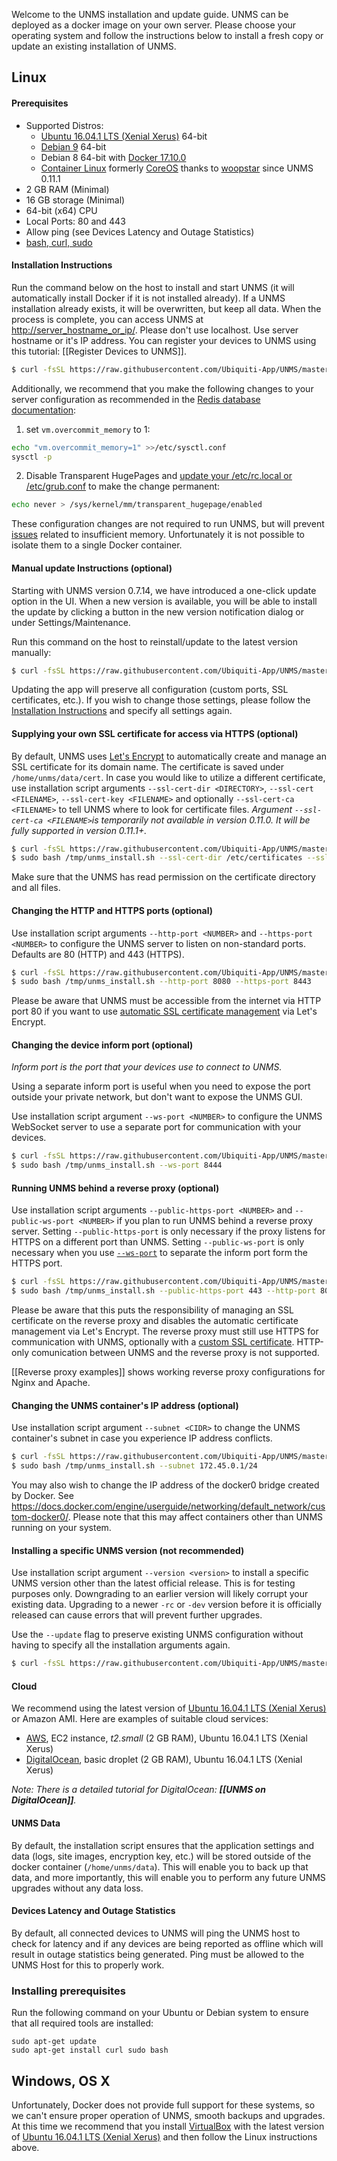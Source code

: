 Welcome to the UNMS installation and update guide. UNMS can be deployed as a docker image on your own server. Please choose your operating system and follow the instructions below to install a fresh copy or update an existing installation of UNMS.

## Linux

#### Prerequisites
- Supported Distros: 
  - [Ubuntu 16.04.1 LTS (Xenial Xerus)](http://releases.ubuntu.com/16.04/) 64-bit
  - [Debian 9](https://www.debian.org/releases/stable/) 64-bit
  - Debian 8 64-bit with [Docker 17.10.0](https://community.ubnt.com/t5/UNMS-Ubiquiti-Network-Management/UNMS-install-on-Debian-failed-Service-fluentd-failed-to-build/m-p/2146605/highlight/true#M2402)
  - [Container Linux](https://en.wikipedia.org/wiki/Container_Linux_by_CoreOS) formerly [CoreOS](https://coreos.com/) thanks to [woopstar](https://github.com/woopstar) since UNMS 0.11.1 
- 2 GB RAM (Minimal)
- 16 GB storage (Minimal)
- 64-bit (x64) CPU
- Local Ports: 80 and 443
- Allow ping (see Devices Latency and Outage Statistics)
- [bash, curl, sudo](#-installing-prerequisites)

#### <a name="installation"></a> Installation Instructions
Run the command below on the host to install and start UNMS (it will automatically install Docker if it is not installed already). If a UNMS installation already exists, it will be overwritten, but keep all data. When the process is complete, you can access UNMS at [http://server_hostname_or_ip/](http://server_hostname_or_ip/). Please don't use localhost. Use server hostname or it's IP address. You can register your devices to UNMS using this tutorial: [[Register Devices to UNMS]].

```sh
$ curl -fsSL https://raw.githubusercontent.com/Ubiquiti-App/UNMS/master/install.sh > /tmp/unms_install.sh && sudo bash /tmp/unms_install.sh
```

Additionally, we recommend that you make the following changes to your server configuration as recommended in the [Redis database documentation](https://redis.io/topics/admin):

1) set `vm.overcommit_memory` to 1:
```sh
echo "vm.overcommit_memory=1" >>/etc/sysctl.conf
sysctl -p
```

2) Disable Transparent HugePages and [update your /etc/rc.local or /etc/grub.conf](https://unix.stackexchange.com/a/99172)  to make the change permanent:
```sh
echo never > /sys/kernel/mm/transparent_hugepage/enabled
```

These configuration changes are not required to run UNMS, but will prevent [issues](https://community.ubnt.com/t5/UNMS-Ubiquiti-Network-Management/UNMS-stopped-working-Harddrive-Full/m-p/2092820) related to insufficient memory. Unfortunately it is not possible to isolate them to a single Docker container.


#### <a name="update"></a> Manual update Instructions (optional)

Starting with UNMS version 0.7.14, we have introduced a one-click update option in the UI. When a new version is available, you will be able to install the update by clicking a button in the new version notification dialog or under Settings/Maintenance.

Run this command on the host to reinstall/update to the latest version manually:
```sh
$ curl -fsSL https://raw.githubusercontent.com/Ubiquiti-App/UNMS/master/install.sh > /tmp/unms_install.sh && sudo bash /tmp/unms_install.sh --update
```

Updating the app will preserve all configuration (custom ports, SSL certificates, etc.). If you wish to change those settings, please follow the <a href="#installation-instructions">Installation Instructions</a> and specify all settings again. 

#### <a name="ssl"></a> Supplying your own SSL certificate for access via HTTPS (optional)
By default, UNMS uses [Let's Encrypt](https://letsencrypt.org/) to automatically create and manage an SSL certificate for its domain name. The certificate is saved under ```/home/unms/data/cert```. 
In case you would like to utilize a different certificate, use installation script arguments `--ssl-cert-dir <DIRECTORY>`, `--ssl-cert <FILENAME>`, `--ssl-cert-key <FILENAME>` and optionally `--ssl-cert-ca <FILENAME>` to tell UNMS where to look for certificate files. _Argument `--ssl-cert-ca <FILENAME>`is temporarily not available in version 0.11.0. It will be fully supported in version 0.11.1+._

```sh
$ curl -fsSL https://raw.githubusercontent.com/Ubiquiti-App/UNMS/master/install.sh > /tmp/unms_install.sh 
$ sudo bash /tmp/unms_install.sh --ssl-cert-dir /etc/certificates --ssl-cert fullchain.pem --ssl-cert-key privkey.pem
```

Make sure that the UNMS has read permission on the certificate directory and all files.

#### <a name="ports"></a> Changing the HTTP and HTTPS ports (optional)
Use installation script arguments `--http-port <NUMBER>` and `--https-port <NUMBER>` to configure the UNMS server to listen on non-standard ports. Defaults are 80 (HTTP) and 443 (HTTPS).

```sh
$ curl -fsSL https://raw.githubusercontent.com/Ubiquiti-App/UNMS/master/install.sh > /tmp/unms_install.sh 
$ sudo bash /tmp/unms_install.sh --http-port 8080 --https-port 8443
```

Please be aware that UNMS must be accessible from the internet via HTTP port 80 if you want to use [automatic SSL certificate management](#ssl) via Let's Encrypt.

#### <a name="ws-port"></a> Changing the device inform port (optional)
*Inform port is the port that your devices use to connect to UNMS.*

Using a separate inform port is useful when you need to expose the port outside your private network, but don't want to expose the UNMS GUI.

Use installation script argument `--ws-port <NUMBER>` to configure the UNMS WebSocket server to use a separate port for communication with your devices. 

```sh
$ curl -fsSL https://raw.githubusercontent.com/Ubiquiti-App/UNMS/master/install.sh > /tmp/unms_install.sh 
$ sudo bash /tmp/unms_install.sh --ws-port 8444
```

#### <a name="rproxy"></a> Running UNMS behind a reverse proxy (optional)
Use installation script arguments `--public-https-port <NUMBER>` and `--public-ws-port <NUMBER>` if you plan to run UNMS behind a reverse proxy server. 
Setting `--public-https-port` is only necessary if the proxy listens for HTTPS on a different port than UNMS.
Setting `--public-ws-port` is only necessary when you use <a href="#ws-port">`--ws-port`</a> to separate the inform port form the HTTPS port.

```sh
$ curl -fsSL https://raw.githubusercontent.com/Ubiquiti-App/UNMS/master/install.sh > /tmp/unms_install.sh
$ sudo bash /tmp/unms_install.sh --public-https-port 443 --http-port 8080 --https-port 8443 
```

Please be aware that this puts the responsibility of managing an SSL certificate on the reverse proxy and disables the automatic certificate management via Let's Encrypt. The reverse proxy must still use HTTPS for communication with UNMS, optionally with a [custom SSL certificate](#ssl). HTTP-only comunication between UNMS and the reverse proxy is not supported.

[[Reverse proxy examples]] shows working reverse proxy configurations for Nginx and Apache.

#### <a name="subnet"></a> Changing the UNMS container's IP address (optional)
Use installation script argument `--subnet <CIDR>` to change the UNMS container's subnet in case you experience IP address conflicts.

```sh
$ curl -fsSL https://raw.githubusercontent.com/Ubiquiti-App/UNMS/master/install.sh > /tmp/unms_install.sh 
$ sudo bash /tmp/unms_install.sh --subnet 172.45.0.1/24
```

You may also wish to change the IP address of the docker0 bridge created by Docker. See https://docs.docker.com/engine/userguide/networking/default_network/custom-docker0/.
Please note that this may affect containers other than UNMS running on your system.

#### <a name="update"></a> Installing a specific UNMS version (not recommended)

Use installation script argument `--version <version>` to install a specific UNMS version other than the latest official release. This is for testing purposes only. Downgrading to an earlier version will likely corrupt your existing data. Upgrading to a newer `-rc` or `-dev` version before it is officially released can cause errors that will prevent further upgrades.

Use the `--update` flag to preserve existing UNMS configuration without having to specify all the installation arguments again.

```sh
$ curl -fsSL https://raw.githubusercontent.com/Ubiquiti-App/UNMS/master/install.sh > /tmp/unms_install.sh && sudo bash /tmp/unms_install.sh --version 0.9.0 --update
```


#### Cloud
We recommend using the latest version of [Ubuntu 16.04.1 LTS (Xenial Xerus)](http://releases.ubuntu.com/16.04/) or Amazon AMI. Here are examples of suitable cloud services:
- [AWS](https://aws.amazon.com/), EC2 instance, _t2.small_ (2 GB RAM), Ubuntu 16.04.1 LTS (Xenial Xerus)
- [DigitalOcean](https://www.digitalocean.com), basic droplet (2 GB RAM), Ubuntu 16.04.1 LTS (Xenial Xerus)

_Note: There is a detailed tutorial for DigitalOcean: **[[UNMS on DigitalOcean]]**._

#### UNMS Data
By default, the installation script ensures that the application settings and data (logs, site images, encryption key, etc.) will be stored outside of the docker container (```/home/unms/data```). This will enable you to back up that data, and more importantly, this will enable you to perform any future UNMS upgrades without any data loss.

#### Devices Latency and Outage Statistics
By default, all connected devices to UNMS will ping the UNMS host to check for latency and if any devices are being reported as offline which will result in outage statistics being generated.
Ping must be allowed to the UNMS Host for this to properly work.

### <a name="prerequisites"></a> Installing prerequisites
Run the following command on your Ubuntu or Debian system to ensure that all required tools are installed:
```
sudo apt-get update
sudo apt-get install curl sudo bash
```


## Windows, OS X

Unfortunately, Docker does not provide full support for these systems, so we can't ensure proper operation of UNMS, smooth backups and upgrades. At this time we recommend that you install [VirtualBox](https://www.virtualbox.org/wiki/Downloads) with the latest version of [Ubuntu 16.04.1 LTS (Xenial Xerus)](http://releases.ubuntu.com/16.04/) and then follow the Linux instructions above.